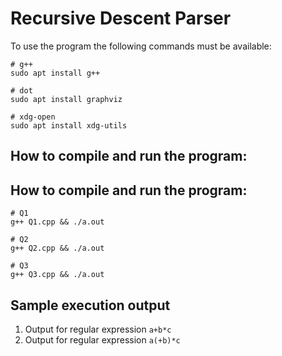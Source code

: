 # Recursive Descent Parser

To use the program the following commands must be available:

```
# g++
sudo apt install g++

# dot
sudo apt install graphviz

# xdg-open
sudo apt install xdg-utils
```

## How to compile and run the program:

## How to compile and run the program:

```
# Q1
g++ Q1.cpp && ./a.out

# Q2
g++ Q2.cpp && ./a.out

# Q3
g++ Q3.cpp && ./a.out
```

## Sample execution output

1. Output for regular expression `a+b*c`
2. Output for regular expression `a(+b)*c`
